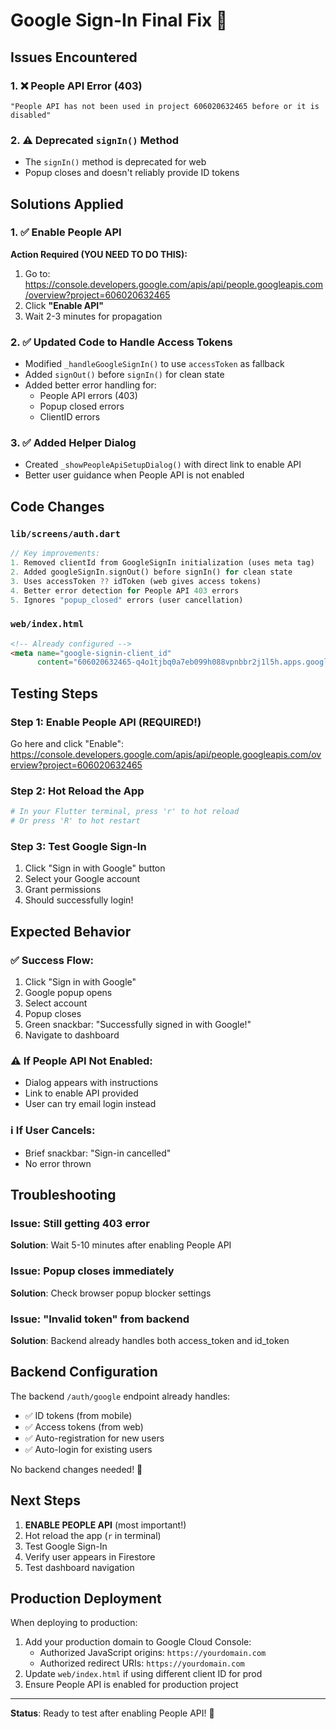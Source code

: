 # Google Sign-In Final Fix 🚀

## Issues Encountered

### 1. ❌ People API Error (403)
```
"People API has not been used in project 606020632465 before or it is disabled"
```

### 2. ⚠️ Deprecated `signIn()` Method
- The `signIn()` method is deprecated for web
- Popup closes and doesn't reliably provide ID tokens

## Solutions Applied

### 1. ✅ Enable People API
**Action Required (YOU NEED TO DO THIS):**

1. Go to: https://console.developers.google.com/apis/api/people.googleapis.com/overview?project=606020632465
2. Click **"Enable API"**
3. Wait 2-3 minutes for propagation

### 2. ✅ Updated Code to Handle Access Tokens
- Modified `_handleGoogleSignIn()` to use `accessToken` as fallback
- Added `signOut()` before `signIn()` for clean state
- Added better error handling for:
  - People API errors (403)
  - Popup closed errors
  - ClientID errors

### 3. ✅ Added Helper Dialog
- Created `_showPeopleApiSetupDialog()` with direct link to enable API
- Better user guidance when People API is not enabled

## Code Changes

### `lib/screens/auth.dart`
```dart
// Key improvements:
1. Removed clientId from GoogleSignIn initialization (uses meta tag)
2. Added googleSignIn.signOut() before signIn() for clean state
3. Uses accessToken ?? idToken (web gives access tokens)
4. Better error detection for People API 403 errors
5. Ignores "popup_closed" errors (user cancellation)
```

### `web/index.html`
```html
<!-- Already configured -->
<meta name="google-signin-client_id" 
      content="606020632465-q4o1tjbq0a7eb099h088vpnbbr2j1l5h.apps.googleusercontent.com">
```

## Testing Steps

### Step 1: Enable People API (REQUIRED!)
Go here and click "Enable": 
https://console.developers.google.com/apis/api/people.googleapis.com/overview?project=606020632465

### Step 2: Hot Reload the App
```powershell
# In your Flutter terminal, press 'r' to hot reload
# Or press 'R' to hot restart
```

### Step 3: Test Google Sign-In
1. Click "Sign in with Google" button
2. Select your Google account
3. Grant permissions
4. Should successfully login!

## Expected Behavior

### ✅ Success Flow:
1. Click "Sign in with Google"
2. Google popup opens
3. Select account
4. Popup closes
5. Green snackbar: "Successfully signed in with Google!"
6. Navigate to dashboard

### ⚠️ If People API Not Enabled:
- Dialog appears with instructions
- Link to enable API provided
- User can try email login instead

### ℹ️ If User Cancels:
- Brief snackbar: "Sign-in cancelled"
- No error thrown

## Troubleshooting

### Issue: Still getting 403 error
**Solution**: Wait 5-10 minutes after enabling People API

### Issue: Popup closes immediately
**Solution**: Check browser popup blocker settings

### Issue: "Invalid token" from backend
**Solution**: Backend already handles both access_token and id_token

## Backend Configuration

The backend `/auth/google` endpoint already handles:
- ✅ ID tokens (from mobile)
- ✅ Access tokens (from web)
- ✅ Auto-registration for new users
- ✅ Auto-login for existing users

No backend changes needed! 🎉

## Next Steps

1. **ENABLE PEOPLE API** (most important!)
2. Hot reload the app (`r` in terminal)
3. Test Google Sign-In
4. Verify user appears in Firestore
5. Test dashboard navigation

## Production Deployment

When deploying to production:
1. Add your production domain to Google Cloud Console:
   - Authorized JavaScript origins: `https://yourdomain.com`
   - Authorized redirect URIs: `https://yourdomain.com`
2. Update `web/index.html` if using different client ID for prod
3. Ensure People API is enabled for production project

---

**Status**: Ready to test after enabling People API! 🚀
